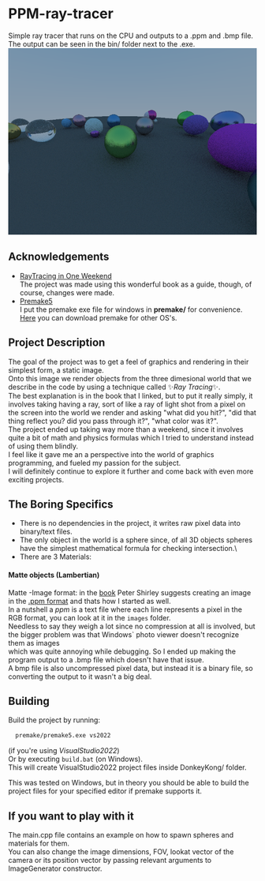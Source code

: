 # PPM-ray-tracer
Simple ray tracer that runs on the CPU and outputs to a .ppm and .bmp file.\
The output can be seen in the bin/ folder next to the .exe.\
![Screenshot](https://github.com/1mache/PPM-ray-tracer/blob/main/images/random1.bmp)

## Acknowledgements
 - [RayTracing in One Weekend](https://raytracing.github.io/books/RayTracingInOneWeekend.html#positionablecamera/cameraviewinggeometry)\
The project was made using this wonderful book as a guide, though, of course, changes were made.
 - [Premake5](https://github.com/premake/premake-core)\
I put the premake exe file for windows in **premake/** for convenience. [Here](https://premake.github.io/download) you can download premake for other OS's.

## Project Description

The goal of the project was to get a feel of graphics and rendering in their simplest form, a static image.\
Onto this image we render objects from the three dimesional world that we describe in the code by using a technique called ✨*Ray Tracing*✨.\
The best explanation is in the book that I linked, but to put it really simply, it involves taking having a ray, sort of like a ray of light shot from a pixel on the screen
into the world we render and asking "what did you hit?", "did that thing reflect you? did you pass through it?", "what color was it?".\
The project ended up taking way more than a weekend, since it involves quite a bit of math and physics formulas which I tried to understand instead of using them blindly.\
I feel like it gave me an a perspective into the world of graphics programming, and fueled my passion for the subject.\
I will definitely continue to explore it further and come back with even more exciting projects.

## The Boring Specifics
- There is no dependencies in the project, it writes raw pixel data into binary/text files.
- The only object in the world is a sphere since, of all 3D objects spheres have the simplest mathematical formula for checking intersection.\
- There are 3 Materials:
#### Matte objects (Lambertian)
Matte 
-Image format: in the [book](https://raytracing.github.io/books/RayTracingInOneWeekend.html#positionablecamera/cameraviewinggeometry) Peter Shirley suggests creating
an image in the [.ppm format](https://en.wikipedia.org/wiki/Netpbm#File_formats) and thats how I started as well.\
In a nutshell a *ppm* is a text file where each line represents a pixel in the RGB format, you can look at it in the `images` folder.\
Needless to say they weigh a lot since no compression at all is involved, but the bigger problem was that Windows` photo viewer doesn't recognize them as images\
which was quite annoying while debugging. So I ended up making the program output to a .bmp file which doesn't have that issue.\
A bmp file is also uncompressed pixel data, but instead it is a binary file, so converting the output to it wasn't a big deal.

## Building

Build the project by running:
```bash
  premake/premake5.exe vs2022
```
(if you're using *VisualStudio2022*)\
Or by executing `build.bat` (on Windows).\
This will create VisualStudio2022 project files inside DonkeyKong/ folder.

This was tested on Windows, but in theory you should be able to build the project files for your specified editor if premake supports it.

## If you want to play with it
The main.cpp file contains an example on how to spawn spheres and materials for them.\
You can also change the image dimensions, FOV, lookat vector of the camera or its position vector by passing relevant arguments to ImageGenerator constructor.

